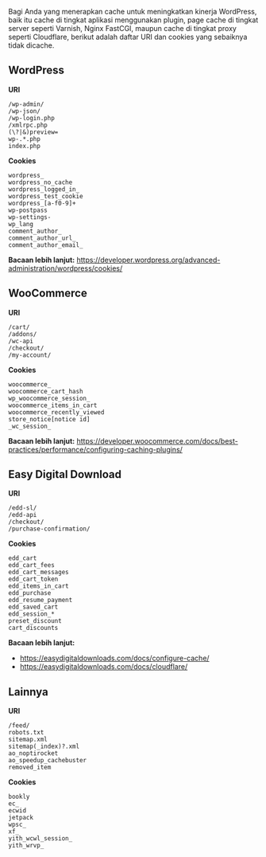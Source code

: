 Bagi Anda yang menerapkan cache untuk meningkatkan kinerja WordPress, baik itu cache di tingkat aplikasi menggunakan plugin, page cache di tingkat server seperti Varnish, Nginx FastCGI, maupun cache di tingkat proxy seperti Cloudflare, berikut adalah daftar URI dan cookies yang sebaiknya tidak dicache.
## WordPress
**URI**
```
/wp-admin/
/wp-json/
/wp-login.php
/xmlrpc.php
(\?|&)preview=
wp-.*.php
index.php
```
**Cookies**
```
wordpress_
wordpress_no_cache
wordpress_logged_in_
wordpress_test_cookie
wordpress_[a-f0-9]+
wp-postpass
wp-settings-
wp_lang
comment_author_
comment_author_url_
comment_author_email_
```
**Bacaan lebih lanjut:** https://developer.wordpress.org/advanced-administration/wordpress/cookies/

## WooCommerce
**URI**
```
/cart/
/addons/
/wc-api
/checkout/
/my-account/
```
**Cookies**
```
woocommerce_
woocommerce_cart_hash
wp_woocommerce_session_
woocommerce_items_in_cart
woocommerce_recently_viewed
store_notice[notice id]
_wc_session_
```
**Bacaan lebih lanjut:** https://developer.woocommerce.com/docs/best-practices/performance/configuring-caching-plugins/

## Easy Digital Download
**URI**
```
/edd-sl/
/edd-api
/checkout/
/purchase-confirmation/
```
**Cookies**
```
edd_cart
edd_cart_fees
edd_cart_messages
edd_cart_token
edd_items_in_cart
edd_purchase
edd_resume_payment
edd_saved_cart
edd_session_*
preset_discount
cart_discounts
```
**Bacaan lebih lanjut:**
- https://easydigitaldownloads.com/docs/configure-cache/
- https://easydigitaldownloads.com/docs/cloudflare/

## Lainnya
**URI**
```
/feed/
robots.txt
sitemap.xml
sitemap(_index)?.xml
ao_noptirocket
ao_speedup_cachebuster
removed_item
```
**Cookies**
```
bookly
ec_
ecwid
jetpack
wpsc_
xf_
yith_wcwl_session_
yith_wrvp_
```
